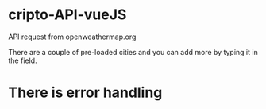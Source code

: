 # cripto-API-vueJS

API request from openweathermap.org

There are a couple of pre-loaded cities and you can add more by typing it in the field.

# There is error handling
